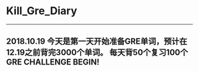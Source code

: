 # Kill_Gre_Diary
-----------------------------
2018.10.19
今天是第一天开始准备GRE单词，预计在12.19之前背完3000个单词。
每天背50个复习100个
GRE CHALLENGE BEGIN!
-----------------------------
